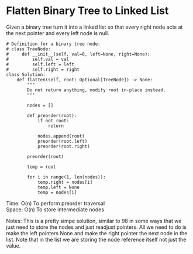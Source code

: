 # Flatten Binary Tree to Linked List

Given a binary tree turn it into a linked list so that every right node acts at the next pointer and every left node is null.

```
# Definition for a binary tree node.
# class TreeNode:
#     def __init__(self, val=0, left=None, right=None):
#         self.val = val
#         self.left = left
#         self.right = right
class Solution:
    def flatten(self, root: Optional[TreeNode]) -> None:
        """
        Do not return anything, modify root in-place instead.
        """
        
        nodes = []

        def preorder(root):
            if not root:
                return 

            nodes.append(root)
            preorder(root.left)
            preorder(root.right)

        preorder(root)

        temp = root

        for i in range(1, len(nodes)):
            temp.right = nodes[i]
            temp.left = None
            temp = nodes[i]

```

Time: O(n) To perform preorder traversal<br>
Space: O(n) To store intermediate nodes<br>

Notes: This is a pretty simpe solution, similar to 98 in some ways that we just need to store the nodes and just readjust pointers. All we need to do is make the left pointers None and make the right pointer the next node in the list. Note that in the list we are storing the node reference itself not just the value.

